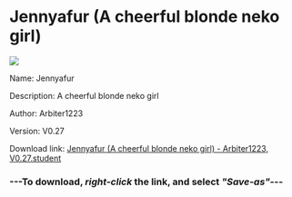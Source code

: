 # Jennyafur (A cheerful blonde neko girl)

<img src = "https://raw.githubusercontent.com/Arbiter1223/Koukou-Gurashi-Custom-Students/master/Students/Files/Jennyafur%20(A%20cheerful%20blonde%20neko%20girl).png">

Name: Jennyafur

Description: A cheerful blonde neko girl

Author: Arbiter1223

Version: V0.27

Download link: <a href="https://raw.githubusercontent.com/Arbiter1223/Koukou-Gurashi-Custom-Students/master/Students/Files/Jennyafur%20(A%20cheerful%20blonde%20neko%20girl)%20-%20Arbiter1223%2C%20V0.27.student">Jennyafur (A cheerful blonde neko girl) - Arbiter1223, V0.27.student</a>

### ---**To download, _right-click_ the link, and select _"Save-as"_**---

